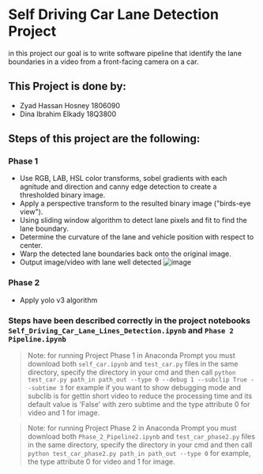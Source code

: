# Self Driving Car Lane Detection Project

in this project our goal is to write software pipeline that identify the lane boundaries in a
video from a front-facing camera on a car.

## This Project is done by:
- Zyad Hassan Hosney 1806090
- Dina Ibrahim Elkady 18Q3800


## Steps of this project are the following:

### Phase 1

- Use  RGB, LAB, HSL color transforms, sobel gradients with each agnitude and direction and canny edge detection to create a thresholded binary image.
- Apply a perspective transform to the resulted binary image ("birds-eye view").
- Using sliding window algorithm to detect lane pixels and fit to find the lane boundary.
- Determine the curvature of the lane and vehicle position with respect to center.
- Warp the detected lane boundaries back onto the original image.
- Output image/video with lane well detected
![image](https://user-images.githubusercontent.com/85132939/170764173-31e3856f-6336-4a51-af07-9865fb2d6950.png)

### Phase 2

- Apply yolo v3 algorithm

### Steps have been described correctly in the project notebooks `Self_Driving_Car_Lane_Lines_Detection.ipynb` and `Phase 2 Pipeline.ipynb`

> Note: for running Project Phase 1 in Anaconda Prompt you must download both `self_car.ipynb` and `test_car.py` files in the same directory, specify the directory in your cmd and then call `python test_car.py path_in path_out --type 0 --debug 1 --subclip True --subtime 3` for example if you want to show debugging mode and subclib is for gettin short video to reduce the processing time and its default value is 'False' with zero subtime and the type attribute 0 for video and 1 for image.

> Note: for running Project Phase 2 in Anaconda Prompt you must download both `Phase_2_Pipeline2.ipynb` and `test_car_phase2.py` files in the same directory, specify the directory in your cmd and then call `python test_car_phase2.py path_in path_out --type 0` for example, the type attribute 0 for video and 1 for image.
